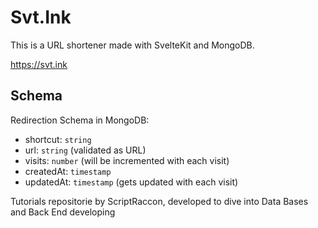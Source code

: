 # Svt.Ink

This is a URL shortener made with SvelteKit and MongoDB.

https://svt.ink

## Schema

Redirection Schema in MongoDB:

- shortcut: `string`
- url: `string` (validated as URL)
- visits: `number` (will be incremented with each visit)
- createdAt: `timestamp`
- updatedAt: `timestamp` (gets updated with each visit)

Tutorials repositorie by ScriptRaccon, developed to dive into Data Bases and Back End developing
